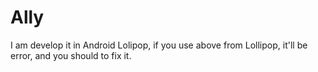 # Ally
I am develop it in Android Lolipop, if you use above from Lollipop, it'll be error, and you should to fix it.
